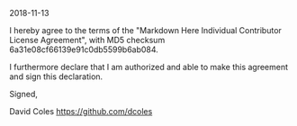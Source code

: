 2018-11-13

I hereby agree to the terms of the "Markdown Here Individual Contributor License
Agreement", with MD5 checksum 6a31e08cf66139e91c0db5599b6ab084.

I furthermore declare that I am authorized and able to make this agreement and
sign this declaration.

Signed,

David Coles https://github.com/dcoles
